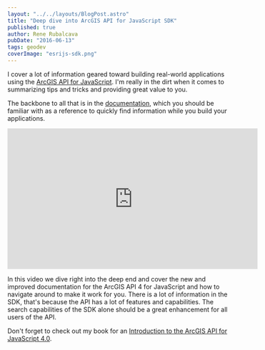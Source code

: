 ```yaml
---
layout: "../../layouts/BlogPost.astro"
title: "Deep dive into ArcGIS API for JavaScript SDK"
published: true
author: Rene Rubalcava
pubDate: "2016-06-13"
tags: geodev
coverImage: "esrijs-sdk.png"
---
```


I cover a lot of information geared toward building real-world applications using the [ArcGIS API for JavaScript](https://developers.arcgis.com/javascript/). I'm really in the dirt when it comes to summarizing tips and tricks and providing great value to you.

The backbone to all that is in the [documentation](https://developers.arcgis.com/javascript/latest/api-reference/index.html), which you should be familiar with as a reference to quickly find information while you build your applications.

<iframe width="560" height="315" src="https://www.youtube.com/embed/V6k2BNLYqdM" frameborder="0" allowfullscreen></iframe>

In this video we dive right into the deep end and cover the new and improved documentation for the ArcGIS API 4 for JavaScript and how to navigate around to make it work for you. There is a lot of information in the SDK, that's because the API has a lot of features and capabilities. The search capabilities of the SDK alone should be a great enhancement for all users of the API.

Don't forget to check out my book for an [Introduction to the ArcGIS API for JavaScript 4.0](https://leanpub.com/arcgis-js-api-4).
